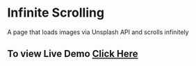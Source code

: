 # Infinite Scrolling

A page that loads images via Unsplash API and scrolls infinitely

## To view Live Demo [Click Here](https://github.com/toshiiki/infinite-scroll.git)
